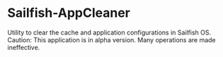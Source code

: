 # Sailfish-AppCleaner
Utility to clear the cache and application configurations in Sailfish OS.
Caution: This application is in alpha version. Many operations are made ineffective.
